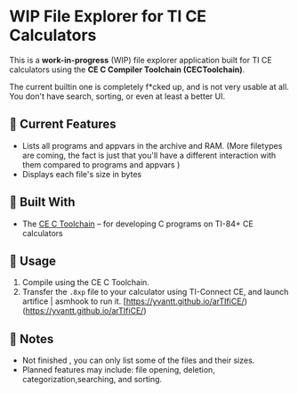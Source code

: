 # WIP File Explorer for TI CE Calculators

This is a **work-in-progress** (WIP) file explorer application built for TI CE calculators using the **CE C Compiler Toolchain (CECToolchain)**.

The current builtin one is completely f\*cked up, and is not very usable at all. You don't have search, sorting, or even at least a better UI.


## 🚧 Current Features

- Lists all programs and appvars in the archive and RAM. (More filetypes are coming, the fact is just that you'll have a different interaction with them compared to programs and appvars )
- Displays each file's size in bytes

## 🔧 Built With

- The [CE C Toolchain](https://github.com/CE-Programming/toolchain) – for developing C programs on TI-84+ CE calculators

## 📝 Usage

1. Compile using the CE C Toolchain.
2. Transfer the `.8xp` file to your calculator using TI-Connect CE, and launch artifice | asmhook to run it. [https://yvantt.github.io/arTIfiCE/)(https://yvantt.github.io/arTIfiCE/)

## 📌 Notes

- Not finished , you can only list some of the files and their sizes.
- Planned features may include: file opening, deletion, categorization,searching, and sorting.


